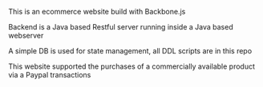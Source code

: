 This is an ecommerce website build with Backbone.js

Backend is a Java based Restful server running inside a Java based webserver

A simple DB is used for state management, all DDL scripts are in this repo

This website supported the purchases of a commercially available product via a Paypal transactions

